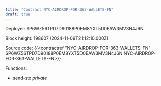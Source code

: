 ```yaml
---
title: "Contract NYC-AIRDROP-FOR-363-WALLETS-FN"
draft: true
---
```

Deployer: SP6WZ56TPD7D90188P0EM8YXT5D0EAW3MV3N4J6N


 



Block height: 198607 (2024-11-09T21:12:10.000Z)

Source code: {{<contractref "NYC-AIRDROP-FOR-363-WALLETS-FN" SP6WZ56TPD7D90188P0EM8YXT5D0EAW3MV3N4J6N NYC-AIRDROP-FOR-363-WALLETS-FN>}}

Functions:

* send-stx _private_
